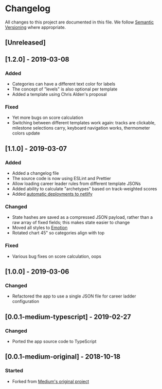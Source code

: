 # Changelog

All changes to this project are documented in this file. We follow [Semantic Versioning](https://semver.org/spec/v2.0.0.html) where appropriate.

## [Unreleased]

## [1.2.0] - 2019-03-08

### Added

- Categories can have a different text color for labels
- The concept of "levels" is also optional per template
- Added a template using Chris Alden's proposal

### Fixed

- Yet more bugs on score calculation
- Switching between different templates work again: tracks are clickable, milestone selections carry, keyboard navigation works, thermometer colors update

## [1.1.0] - 2019-03-07

### Added

- Added a changelog file
- The source code is now using ESLint and Prettier
- Allow loading career leader rules from different template JSONs
- Added ability to calculate "archetypes" based on track-weighted scores
- Added [automatic deployments to netlify](https://zeh-snowflake.netlify.com/)

### Changed

- State hashes are saved as a compressed JSON payload, rather than a raw array of fixed fields; this makes state easier to change
- Moved all styles to [Emotion](https://emotion.sh/docs/object-styles)
- Rotated chart 45" so categories align with top

### Fixed

- Various bug fixes on score calculation, oops

## [1.0.0] - 2019-03-06

### Changed

- Refactored the app to use a single JSON file for career ladder configuration

## [0.0.1-medium-typescript] - 2019-02-27

### Changed

- Ported the app source code to TypeScript

## [0.0.1-medium-original] - 2018-10-18

### Started

- Forked from [Medium's original project](https://github.com/Medium/snowflake)
